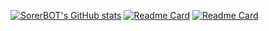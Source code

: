 [![SorerBOT's GitHub stats](https://github-readme-stats.vercel.app/api?username=SorerBOT&show_icons=true&theme=radical&count_private=true&custom_title=SorerBOT)](https://github.com/anuraghazra/github-readme-stats)
[![Readme Card](https://github-readme-stats.vercel.app/api/pin/?username=SorerBOT&repo=guild-bridge&theme=radical)](https://github.com/anuraghazra/github-readme-stats)
[![Readme Card](https://github-readme-stats.vercel.app/api/pin/?username=SorerBOT&repo=badwordsfilter&theme=radical)](https://github.com/anuraghazra/github-readme-stats)
